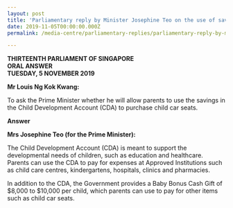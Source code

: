 ```yaml
---
layout: post
title: 'Parliamentary reply by Minister Josephine Teo on the use of savings in the Child Development Account (CDA) to purchase child car seats'
date: 2019-11-05T00:00:00.000Z
permalink: /media-centre/parliamentary-replies/parliamentary-reply-by-minister-josephine-teo-on-the-use-of-savings-in-the-child-development-account-to-purchase-child-car-seats/

---
```



**THIRTEENTH PARLIAMENT OF SINGAPORE  
ORAL ANSWER  
TUESDAY, 5 NOVEMBER 2019**  

**Mr Louis Ng Kok Kwang:**

To ask the Prime Minister whether he will allow parents to use the savings in the Child Development Account (CDA) to purchase child car seats.

**Answer**

**Mrs Josephine Teo (for the Prime Minister):** 

The Child Development Account (CDA) is meant to support the developmental needs of children, such as education and healthcare. Parents can use the CDA to pay for expenses at Approved Institutions such as child care centres, kindergartens, hospitals, clinics and pharmacies.

In addition to the CDA, the Government provides a Baby Bonus Cash Gift of $8,000 to $10,000 per child, which parents can use to pay for other items such as child car seats.
